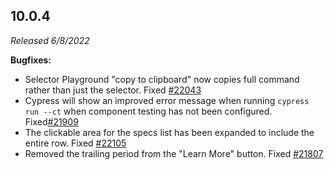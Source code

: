 ## 10.0.4

_Released 6/8/2022_

**Bugfixes:**

- Selector Playground "copy to clipboard" now copies full command rather than
  just the selector. Fixed
  [#22043](https://github.com/cypress-io/cypress/issues/22043)
- Cypress will show an improved error message when running `cypress run --ct`
  when component testing has not been configured.
  Fixed[#21909](https://github.com/cypress-io/cypress/issues/21909)
- The clickable area for the specs list has been expanded to include the entire
  row. Fixed [#22105](https://github.com/cypress-io/cypress/issues/21783)
- Removed the trailing period from the "Learn More" button. Fixed
  [#21807](https://github.com/cypress-io/cypress/issues/21807)
